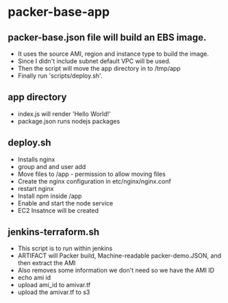 # packer-base-app  
## packer-base.json file will build an EBS image.
- It uses the source AMI, region and instance type to build the image.
- Since I didn't include subnet default VPC will be used.
- Then the script will move the app directory in to /tmp/app
- Finally run 'scripts/deploy.sh'.

## app directory
- index.js will render 'Hello World!'
- package.json runs nodejs packages


## deploy.sh
- Installs nginx
- group and and user add
- Move files to /app - permission to allow moving files
- Create the nginx configuration in etc/nginx/nginx.conf
- restart nginx
- Install npm inside /app
- Enable and start the node service
- EC2 Insatnce will be created

## jenkins-terraform.sh
- This script is to run within jenkins
- ARTIFACT will Packer build, Machine-readable packer-demo.JSON, and then extract the AMI
- Also removes some information we don't need so we have the AMI ID
- echo ami id
- upload ami_id to amivar.tf
- upload the amivar.tf to s3


